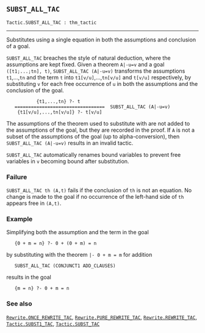 ## `SUBST_ALL_TAC`

``` hol4
Tactic.SUBST_ALL_TAC : thm_tactic
```

------------------------------------------------------------------------

Substitutes using a single equation in both the assumptions and
conclusion of a goal.

`SUBST_ALL_TAC` breaches the style of natural deduction, where the
assumptions are kept fixed. Given a theorem `A|-u=v` and a goal
`([t1;...;tn], t)`, `SUBST_ALL_TAC (A|-u=v)` transforms the assumptions
`t1`,...,`tn` and the term `t` into `t1[v/u]`,...,`tn[v/u]` and `t[v/u]`
respectively, by substituting `v` for each free occurrence of `u` in
both the assumptions and the conclusion of the goal.

``` hol4
           {t1,...,tn} ?- t
   =================================  SUBST_ALL_TAC (A|-u=v)
    {t1[v/u],...,tn[v/u]} ?- t[v/u]
```

The assumptions of the theorem used to substitute with are not added to
the assumptions of the goal, but they are recorded in the proof. If `A`
is not a subset of the assumptions of the goal (up to alpha-conversion),
then `SUBST_ALL_TAC (A|-u=v)` results in an invalid tactic.

`SUBST_ALL_TAC` automatically renames bound variables to prevent free
variables in `v` becoming bound after substitution.

### Failure

`SUBST_ALL_TAC th (A,t)` fails if the conclusion of `th` is not an
equation. No change is made to the goal if no occurrence of the
left-hand side of `th` appears free in `(A,t)`.

### Example

Simplifying both the assumption and the term in the goal

``` hol4
   {0 + m = n} ?- 0 + (0 + m) = n
```

by substituting with the theorem `|- 0 + m = m` for addition

``` hol4
   SUBST_ALL_TAC (CONJUNCT1 ADD_CLAUSES)
```

results in the goal

``` hol4
   {m = n} ?- 0 + m = n
```

### See also

[`Rewrite.ONCE_REWRITE_TAC`](#Rewrite.ONCE_REWRITE_TAC),
[`Rewrite.PURE_REWRITE_TAC`](#Rewrite.PURE_REWRITE_TAC),
[`Rewrite.REWRITE_TAC`](#Rewrite.REWRITE_TAC),
[`Tactic.SUBST1_TAC`](#Tactic.SUBST1_TAC),
[`Tactic.SUBST_TAC`](#Tactic.SUBST_TAC)
